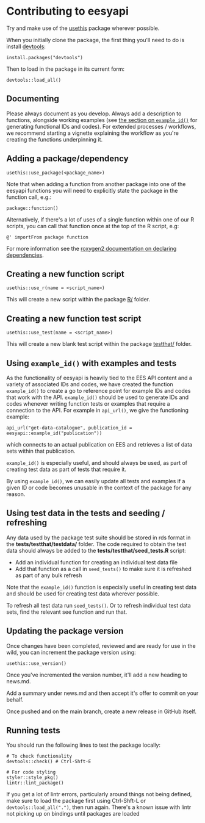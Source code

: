 # Contributing to eesyapi

Try and make use of the [usethis](https://usethis.r-lib.org/) package wherever possible.

When you initially clone the package, the first thing you'll need to do is install 
[devtools](https://devtools.r-lib.org/):

```
install.packages("devtools")
```

Then to load in the package in its current form:

```
devtools::load_all()
```

## Documenting

Please always document as you develop. Always add a description to functions, alongside working
examples (see [the section on `example_id()`](#using-example_id()-with-examples-and-tests) for 
generating functional IDs and codes). For extended processes / workflows, we recommend starting
a vignette explaining the workflow as you're creating the functions underpinning it.

## Adding a package/dependency

`usethis::use_package(<package_name>)`

Note that when adding a function from another package into one of the eesyapi functions you will need to 
explicitly state the package in the function call, e.g.:

```package::function()```

Alternatively, if there's a lot of uses of a single function within one of our R scripts, you can call that 
function once at the top of the R script, e.g:

```
@' importFrom package function
```

For more information see the [roxygen2 documentation on declaring dependencies](https://roxygen2.r-lib.org/articles/namespace.html).

## Creating a new function script

`usethis::use_r(name = <script_name>)`

This will create a new script within the package [R/](R/) folder.

## Creating a new function test script

`usethis::use_test(name = <script_name>)`

This will create a new blank test script within the package [testthat/](testthat/) folder.

## Using `example_id()` with examples and tests

As the functionality of eesyapi is heavily tied to the EES API content and a variety of associated IDs and codes,
we have created the function `example_id()` to create a go to reference point for example IDs and codes that 
work with the API. `example_id()` should be used to generate IDs and codes whenever writing function tests or 
examples that require a connection to the API. For example in `api_url()`, we give the functioning example:

`api_url("get-data-catalogue", publication_id = eesyapi::example_id("publication"))`

which connects to an actual publication on EES and retrieves a list of data sets within that publication.

`example_id()` is especially useful, and should always be used, as part of creating test data as part of tests
that require it.

By using `example_id()`, we can easily update all tests and examples if a given ID or code becomes unusable
in the context of the package for any reason.

## Using test data in the tests and seeding / refreshing

Any data used by the package test suite should be stored in rds format in the 
**tests/testthat/testdata/** folder. The code required to obtain the test data should always be
added to the **tests/testthat/seed_tests.R** script:

- Add an individual function for creating an individual test data file
- Add that function as a call in `seed_tests()` to make sure it is refreshed as part of any
bulk refresh

Note that the `example_id()` function is especially useful in creating test data and should be
used for creating test data wherever possible.

To refresh all test data run `seed_tests()`. Or to refresh individual test data sets, find the
relevant see function and run that.

## Updating the package version

Once changes have been completed, reviewed and are ready for use in the wild, you
can increment the package version using:

`usethis::use_version()`

Once you've incremented the version number, it'll add a new heading to news.md.

Add a summary under news.md and then accept it's offer to commit on your behalf.

Once pushed and on the main branch, create a new release in GitHub itself.

## Running tests

You should run the following lines to test the package locally:
``` 
# To check functionality
devtools::check() # Ctrl-Shft-E

# For code styling
styler::style_pkg()
lintr::lint_package()
```

If you get a lot of lintr errors, particularly around things not being defined, make sure to load the package first using Ctrl-Shft-L or `devtools::load_all(".")`, then run again. There's a known issue with lintr not picking up on bindings until packages are loaded
